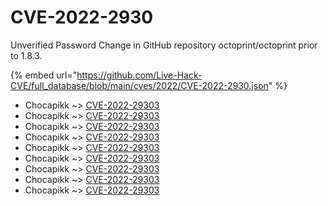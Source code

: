 # CVE-2022-2930

Unverified Password Change in GitHub repository octoprint/octoprint prior to 1.8.3.

{% embed url="https://github.com/Live-Hack-CVE/full_database/blob/main/cves/2022/CVE-2022-2930.json" %}


* Chocapikk ~> [CVE-2022-29303](https://www.alice-snow.ru/2022/database/cve-2022-2930/cve-2022-29303-chocapikk)
* Chocapikk ~> [CVE-2022-29303](https://www.alice-snow.ru/2022/database/cve-2022-2930/cve-2022-29303-chocapikk)
* Chocapikk ~> [CVE-2022-29303](https://www.alice-snow.ru/2022/database/cve-2022-2930/cve-2022-29303-chocapikk)
* Chocapikk ~> [CVE-2022-29303](https://www.alice-snow.ru/2022/database/cve-2022-2930/cve-2022-29303-chocapikk)
* Chocapikk ~> [CVE-2022-29303](https://www.alice-snow.ru/2022/database/cve-2022-2930/cve-2022-29303-chocapikk)
* Chocapikk ~> [CVE-2022-29303](https://www.alice-snow.ru/2022/database/cve-2022-2930/cve-2022-29303-chocapikk)
* Chocapikk ~> [CVE-2022-29303](https://www.alice-snow.ru/2022/database/cve-2022-2930/cve-2022-29303-chocapikk)
* Chocapikk ~> [CVE-2022-29303](https://www.alice-snow.ru/2022/database/cve-2022-2930/cve-2022-29303-chocapikk)
* Chocapikk ~> [CVE-2022-29303](https://www.alice-snow.ru/2022/database/cve-2022-2930/cve-2022-29303-chocapikk)